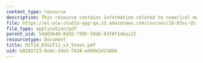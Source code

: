 ```yaml
---
content_type: resource
description: This resource contains information related to numerical methods.
file: https://ol-ocw-studio-app-qa.s3.amazonaws.com/courses/18-03sc-differential-equations-fall-2011/b02857236e4c1de27628ed69e2d23dbb_MIT18_03SCF11_s3_5text.pdf
file_type: application/pdf
parent_uid: 54d03b40-8dd2-7385-59db-03f6f1ebac22
resourcetype: Document
title: MIT18_03SCF11_s3_5text.pdf
uid: b0285723-6e4c-1de2-7628-ed69e2d23dbb
---
```

